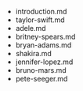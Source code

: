 - introduction.md
- taylor-swift.md
- adele.md
- britney-spears.md
- bryan-adams.md
- shakira.md
- jennifer-lopez.md
- bruno-mars.md
- pete-seeger.md